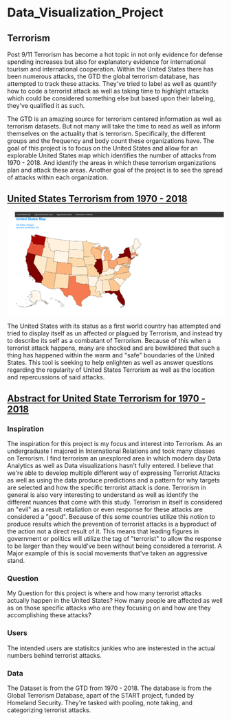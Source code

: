 # Data_Visualization_Project

## Terrorism 

Post 9/11 Terrorism has become a hot topic in not only evidence for defense spending increases but also for explanatory evidence for international tourism and international cooperation. Within the United States there has been numerous attacks, the GTD the global terrorism database, has attempted to track these attacks. They've tried to label as well as quantify how to code a terrorist attack as well as taking time to highlight attacks which could be considered something else but based upon their labeling, they've qualified it as such. 

The GTD is an amazing source for terrorism centered information as well as terrorism datasets. But not many will take the time to read as well as inform themselves on the actuality that is terrorism. Specifically, the different groups and the frequency and body count these organizations have. The goal of this project is to focus on the United States and allow for an explorable United States map which identifies the number of attacks from 1970 - 2018. And identify the areas in which these terrorism organizations plan and attack these areas. Another goal of the project is to see the spread of attacks within each organization.




## [United States Terrorism from 1970 - 2018](https://scottbamfordj.github.io/Data_Visualization_Project/Project/)

![Alt text](Deliverables/UnitedStateTerrorism_Images.png )

The United States with its status as a first world country has attempted and tried to display itself as un affected or plagued by Terrorism, and instead try to describe its self as a combatant of Terrorism. Because of this when a terrorist attack happens, many are shocked and are bewildered that such a thing has happened within the warm and "safe" boundaries of the United States. This tool is seeking to help enlighten as well as answer questions regarding the regularity of United States Terrorism as well as the location and repercussions of said attacks.

## [Abstract for United State Terrorism for 1970 - 2018](https://scottbamfordj.github.io/Data_Visualization_Project/Project/)

### Inspiration
The inspiration for this project is my focus and interest into Terrorism. As an undergraduate I majored in International Relations and took many classes on Terrorism. I find terrorism an unexplored area in which modern day Data Analytics as well as Data visualizations hasn't fully entered. I believe that we're able to develop multiple different way of expressing Terrorist Attacks as well as using the data produce predictions and a pattern for why targets are selected and how the specific terrorist attack is done. 
Terrorism in general is also very interesting to understand as well as identify the different nuances that come with this study. Terrorism in itself is considered an "evil" as a result retaliation or even response for these attacks are considered a "good". Because of this some countries utilize this notion to produce results which the prevention of terrorist attacks is a byproduct of the action not a direct result of it. This means that leading figures in government or politics will utilize the tag of "terrorist" to allow the response to be larger than they would've been without being considered a terrorist. A Major example of this is social movements that've taken an aggressive stand.

### Question
My Question for this project is where and how many terrorist attacks actually happen in the United States? How many people are affected as well as on those specific attacks who are they focusing on and how are they accomplishing these attacks?

### Users
The intended users are statisitcs junkies who are insterested in the actual numbers behind terrorist attacks.

### Data
The Dataset is from the GTD from 1970 - 2018. The database is from the Global Terrorism Database, apart of the START project, funded by Homeland Security. They're tasked with pooling, note taking, and categorizing terrorist attacks. 


